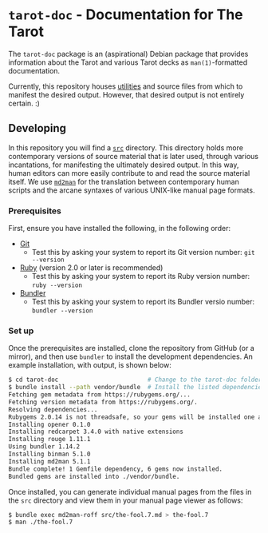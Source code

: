 # `tarot-doc` - Documentation for The Tarot

The `tarot-doc` package is an (aspirational) Debian package that provides information about the Tarot and various Tarot decks as `man(1)`-formatted documentation.

Currently, this repository houses [utilities](utils/) and source files from which to manifest the desired output. However, that desired output is not entirely certain. :)

## Developing

In this repository you will find a [`src`](src/) directory. This directory holds more contemporary versions of source material that is later used, through various incantations, for manifesting the ultimately desired output. In this way, human editors can more easily contribute to and read the source material itself. We use [`md2man`](https://github.com/sunaku/md2man) for the translation between contemporary human scripts and the arcane syntaxes of various UNIX-like manual page formats.

### Prerequisites

First, ensure you have installed the following, in the following order:

* [Git](https://git-scm.com/)
    * Test this by asking your system to report its Git version number: `git --version`
* [Ruby](https://www.ruby-lang.org/) (version 2.0 or later is recommended)
    * Test this by asking your system to report its Ruby version number: `ruby --version`
* [Bundler](https://bundler.io/)
    * Test this by asking your system to report its Bundler versio number: `bundler --version`

### Set up

Once the prerequisites are installed, clone the repository from GitHub (or a mirror), and then use `bundler` to install the development dependencies. An example installation, with output, is shown below:

```sh
$ cd tarot-doc                         # Change to the tarot-doc folder.
$ bundle install --path vendor/bundle  # Install the listed dependencies.
Fetching gem metadata from https://rubygems.org/...
Fetching version metadata from https://rubygems.org/.
Resolving dependencies...
Rubygems 2.0.14 is not threadsafe, so your gems will be installed one at a time. Upgrade to Rubygems 2.1.0 or higher to enable parallel gem installation.
Installing opener 0.1.0
Installing redcarpet 3.4.0 with native extensions
Installing rouge 1.11.1
Using bundler 1.14.2
Installing binman 5.1.0
Installing md2man 5.1.1
Bundle complete! 1 Gemfile dependency, 6 gems now installed.
Bundled gems are installed into ./vendor/bundle.
```

Once installed, you can generate individual manual pages from the files in the `src` directory and view them in your manual page viewer as follows:

```sh
$ bundle exec md2man-roff src/the-fool.7.md > the-fool.7
$ man ./the-fool.7
```
